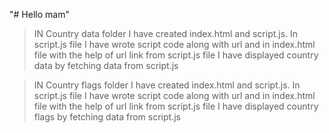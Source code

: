"# Hello mam"


>IN Country data folder I have created index.html and script.js. In script.js file I have wrote script code along with url and in index.html file with the help of url link from script.js file I have displayed country data by fetching data from script.js

>IN Country flags folder I have created index.html and script.js. In script.js file I have wrote script code along with url and in index.html file with the help of url link from script.js file I have displayed country flags by fetching data from script.js
